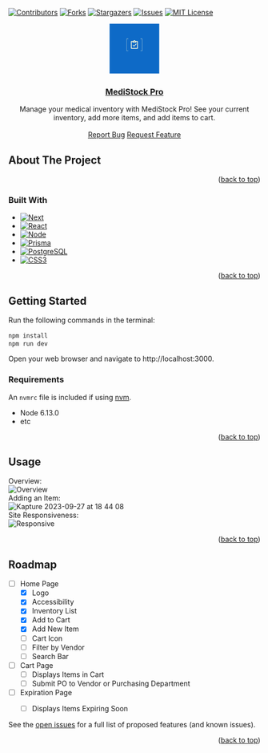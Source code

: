 <a name="readme-top"></a>

<!-- PROJECT SHIELDS -->
[![Contributors][contributors-shield]][contributors-url]
[![Forks][forks-shield]][forks-url]
[![Stargazers][stars-shield]][stars-url]
[![Issues][issues-shield]][issues-url]
[![MIT License][license-shield]][license-url]



<!-- PROJECT LOGO -->
<div align="center">
  <a href="https://github.com/alisabondar/MediStock">
    <img src="/app/logo.png" alt="Logo" width="100" height="100">
    <h3 align="center">MediStock Pro</h3>
  </a>
  <p align="center">
    Manage your medical inventory with MediStock Pro! See your current inventory, add more items, and add items to cart.
    <br />
    <br />
    <a href="https://github.com/alisabondar/MediStock">Report Bug</a>
    <a href="https://github.com/alisabondar/MediStock">Request Feature</a>
  </p>
</div>


<!-- ABOUT THE PROJECT -->
## About The Project

<p align="right">(<a href="#readme-top">back to top</a>)</p>



### Built With

* [![Next][Next.js]][Next-url]
* [![React][React.js]][React-url]
* [![Node][Node.js]][Node-url]
* [![Prisma][Prisma.js]][Prisma-url]
* [![PostgreSQL][PostgreSQL.js]][PostgreSQL-url]
* [![CSS3][CSS3.js]][CSS3-url]

<p align="right">(<a href="#readme-top">back to top</a>)</p>



<!-- GETTING STARTED -->
## Getting Started
Run the following commands in the terminal:
```
npm install
npm run dev
```
Open your web browser and navigate to http://localhost:3000.

### Requirements

An `nvmrc` file is included if using [nvm](https://github.com/creationix/nvm).

- Node 6.13.0
- etc

<p align="right">(<a href="#readme-top">back to top</a>)</p>



<!-- USAGE EXAMPLES -->
## Usage
Overview:  
![Overview](https://github.com/alisabondar/MediStock/assets/126842393/94549aff-f68b-42c3-81e1-0d10f09f7e1c)  
Adding an Item:    
![Kapture 2023-09-27 at 18 44 08](https://github.com/alisabondar/MediStock/assets/126842393/c6f6505e-fc29-428c-860e-f353947fb55d)  
Site Responsiveness:    
![Responsive](https://github.com/alisabondar/MediStock/assets/126842393/5bca77ee-9b8c-41f0-8370-a14117130cfc)  


<p align="right">(<a href="#readme-top">back to top</a>)</p>


<!-- ROADMAP -->
## Roadmap
- [ ] Home Page
    - [x] Logo
    - [x] Accessibility
    - [x] Inventory List
    - [x] Add to Cart
    - [x] Add New Item
    - [ ] Cart Icon
    - [ ] Filter by Vendor
    - [ ] Search Bar
- [ ] Cart Page
    - [ ] Displays Items in Cart
    - [ ] Submit PO to Vendor or Purchasing Department
- [ ] Expiration Page
    - [ ] Displays Items Expiring Soon


See the [open issues](https://github.com/alisabondar/MediStock/issues) for a full list of proposed features (and known issues).

<p align="right">(<a href="#readme-top">back to top</a>)</p>


<!-- MARKDOWN LINKS & IMAGES -->
<!-- https://www.markdownguide.org/basic-syntax/#reference-style-links -->
[contributors-shield]: https://img.shields.io/github/contributors/alisabondar/MediStock.svg?style=for-the-badge
[contributors-url]: https://github.com/alisabondar/MediStock/graphs/contributors
[forks-shield]: https://img.shields.io/github/forks/alisabondar/MediStock.svg?style=for-the-badge
[forks-url]: https://github.com/alisabondar/MediStock/network/members
[stars-shield]: https://img.shields.io/github/stars/alisabondar/MediStock.svg?style=for-the-badge
[stars-url]: https://github.com/alisabondar/MediStock/stargazers
[issues-shield]: https://img.shields.io/github/issues/alisabondar/MediStock.svg?style=for-the-badge
[issues-url]: https://github.com/alisabondar/MediStock/issues
[license-shield]: https://img.shields.io/github/license/alisabondar/MediStock.svg?style=for-the-badge
[license-url]: https://github.com/alisabondar/MediStock/blob/master/LICENSE.txt
[product-screenshot]: images/screenshot.png

[React.js]: https://img.shields.io/badge/React-20232A?style=for-the-badge&logo=react&logoColor=61DAFB
[React-url]: https://reactjs.org/
[Node.js]: https://img.shields.io/badge/node.js-6DA55F?style=for-the-badge&logo=node.js&logoColor=white
[Node-url]: https://nodejs.org/en
[Next.js]: https://img.shields.io/badge/Next-black?style=for-the-badge&logo=next.js&logoColor=white
[Next-url]: https://nextjs.org/
[CSS3.js]: https://img.shields.io/badge/css3-%231572B6.svg?style=for-the-badge&logo=css3&logoColor=white
[CSS3-url]: https://developer.mozilla.org/en-US/docs/Web/CSS
[Prisma.js]: https://img.shields.io/badge/Prisma-3982CE?style=for-the-badge&logo=Prisma&logoColor=white
[Prisma-url]: https://www.prisma.io/
[Postgresql.js]: https://img.shields.io/badge/postgres-%23316192.svg?style=for-the-badge&logo=postgresql&logoColor=white
[PostgreSQL-url]: https://www.postgresql.org/
